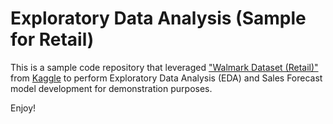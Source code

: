 # Exploratory Data Analysis (Sample for Retail)

This is a sample code repository that leveraged ["Walmark Dataset (Retail)"](https://www.kaggle.com/datasets/rutuspatel/walmart-dataset-retail) from [Kaggle](https://www.kaggle.com/) to perform Exploratory Data Analysis (EDA) and Sales Forecast model development for demonstration purposes.

Enjoy!
